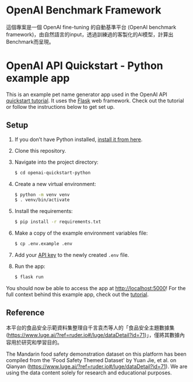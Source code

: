 # OpenAI Benchmark Framework
這個專案是一個 OpenAI fine-tuning 的自動基準平台 (OpenAI benchmark framework)，由自然語言的input，透過訓練過的客製化的AI模型，計算出Benchmark而呈現。

# OpenAI API Quickstart - Python example app

This is an example pet name generator app used in the OpenAI API [quickstart tutorial](https://beta.openai.com/docs/quickstart). It uses the [Flask](https://flask.palletsprojects.com/en/2.0.x/) web framework. Check out the tutorial or follow the instructions below to get set up.

## Setup

1. If you don’t have Python installed, [install it from here](https://www.python.org/downloads/).

2. Clone this repository.

3. Navigate into the project directory:

   ```bash
   $ cd openai-quickstart-python
   ```

4. Create a new virtual environment:

   ```bash
   $ python -m venv venv
   $ . venv/bin/activate
   ```

5. Install the requirements:

   ```bash
   $ pip install -r requirements.txt
   ```

6. Make a copy of the example environment variables file:

   ```bash
   $ cp .env.example .env
   ```

7. Add your [API key](https://beta.openai.com/account/api-keys) to the newly created `.env` file.

8. Run the app:

   ```bash
   $ flask run
   ```

You should now be able to access the app at [http://localhost:5000](http://localhost:5000)! For the full context behind this example app, check out the [tutorial](https://beta.openai.com/docs/quickstart).


## Reference
本平台的食品安全示範資料集整理自千言袁杰等人的「食品安全主題數據集(https://www.luge.ai/?ref=ruder.io#/luge/dataDetail?id=71)」，僅將其數據內容用於研究和學習目的。

The Mandarin food safety demonstration dataset on this platform has been compiled from the 'Food Safety Themed Dataset' by Yuan Jie, et al. on Qianyan (https://www.luge.ai/?ref=ruder.io#/luge/dataDetail?id=71). We are using the data content solely for research and educational purposes.